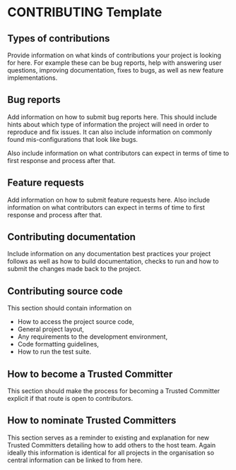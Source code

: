 # CONTRIBUTING Template

## Types of contributions

Provide information on what kinds of contributions your project is looking for here. For example these can be bug reports, help with answering user questions, improving documentation, fixes to bugs, as well as new feature implementations.

## Bug reports

Add information on how to submit bug reports here. This should include hints about which type of information the project will need in order to reproduce and fix issues. It can also include information on commonly found mis-configurations that look like bugs.

Also include information on what contributors can expect in terms of time to first response and process after that.

## Feature requests

Add information on how to submit feature requests here. Also include information on what contributors can expect in terms of time to first response and process after that.

## Contributing documentation

Include information on any documentation best practices your project follows as well as how to build documentation, checks to run and how to submit the changes made back to the project.

## Contributing source code

This section should contain information on

* How to access the project source code,
* General project layout,
* Any requirements to the development environment,
* Code formatting guidelines,
* How to run the test suite.

## How to become a Trusted Committer

This section should make the process for becoming a Trusted Committer explicit if that route is open to contributors.

## How to nominate Trusted Committers

This section serves as a reminder to existing and explanation for new Trusted Committers detailing how to add others to the host team. Again ideally this information is identical for all projects in the organisation so central information can be linked to from here.

